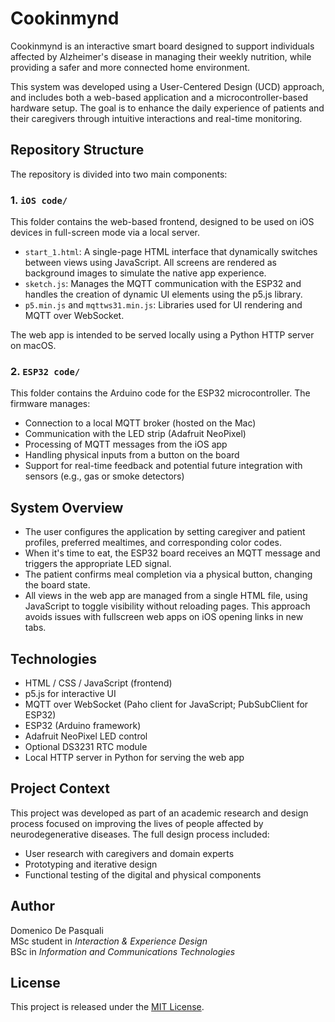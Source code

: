 # Cookinmynd

Cookinmynd is an interactive smart board designed to support individuals affected by Alzheimer's disease in managing their weekly nutrition, while providing a safer and more connected home environment.

This system was developed using a User-Centered Design (UCD) approach, and includes both a web-based application and a microcontroller-based hardware setup. The goal is to enhance the daily experience of patients and their caregivers through intuitive interactions and real-time monitoring.

## Repository Structure

The repository is divided into two main components:

### 1. `iOS code/`  
This folder contains the web-based frontend, designed to be used on iOS devices in full-screen mode via a local server.

- `start_1.html`: A single-page HTML interface that dynamically switches between views using JavaScript. All screens are rendered as background images to simulate the native app experience.
- `sketch.js`: Manages the MQTT communication with the ESP32 and handles the creation of dynamic UI elements using the p5.js library.
- `p5.min.js` and `mqttws31.min.js`: Libraries used for UI rendering and MQTT over WebSocket.

The web app is intended to be served locally using a Python HTTP server on macOS.

### 2. `ESP32 code/`  
This folder contains the Arduino code for the ESP32 microcontroller. The firmware manages:

- Connection to a local MQTT broker (hosted on the Mac)
- Communication with the LED strip (Adafruit NeoPixel)
- Processing of MQTT messages from the iOS app
- Handling physical inputs from a button on the board
- Support for real-time feedback and potential future integration with sensors (e.g., gas or smoke detectors)

## System Overview

- The user configures the application by setting caregiver and patient profiles, preferred mealtimes, and corresponding color codes.
- When it's time to eat, the ESP32 board receives an MQTT message and triggers the appropriate LED signal.
- The patient confirms meal completion via a physical button, changing the board state.
- All views in the web app are managed from a single HTML file, using JavaScript to toggle visibility without reloading pages. This approach avoids issues with fullscreen web apps on iOS opening links in new tabs.

## Technologies

- HTML / CSS / JavaScript (frontend)
- p5.js for interactive UI
- MQTT over WebSocket (Paho client for JavaScript; PubSubClient for ESP32)
- ESP32 (Arduino framework)
- Adafruit NeoPixel LED control
- Optional DS3231 RTC module
- Local HTTP server in Python for serving the web app

## Project Context

This project was developed as part of an academic research and design process focused on improving the lives of people affected by neurodegenerative diseases. The full design process included:

- User research with caregivers and domain experts
- Prototyping and iterative design
- Functional testing of the digital and physical components

## Author

Domenico De Pasquali <br>
MSc student in *Interaction & Experience Design*  
BSc in *Information and Communications Technologies*

## License

This project is released under the [MIT License](https://mit-license.org).
